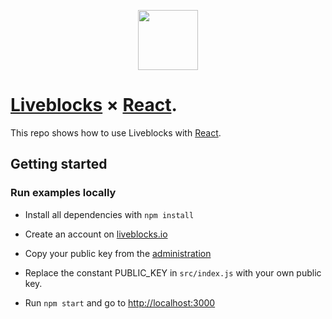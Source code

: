 <p align="center">
  <a href="https://liveblocks.io">
    <img src="https://liveblocks.io/icon-192x192.png" height="96">
  </a>
</p>

# [Liveblocks](https://liveblocks.io) × [React](https://reactjs.org/).

This repo shows how to use Liveblocks with [React](https://reactjs.org/).

## Getting started

### Run examples locally

- Install all dependencies with `npm install`

- Create an account on [liveblocks.io](https://liveblocks.io/dashboard)

- Copy your public key from the [administration](https://liveblocks.io/dashboard/apikeys)

- Replace the constant PUBLIC_KEY in `src/index.js` with your own public key.

- Run `npm start` and go to [http://localhost:3000](http://localhost:3000)
